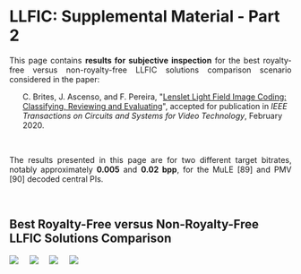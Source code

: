 # LLFIC: Supplemental Material - Part 2

<p align="justify">This page contains <b>results for subjective inspection</b> for the best royalty-free versus non-royalty-free LLFIC solutions comparison scenario considered in the paper:</p>
<p align="justify"><ul> <li style="list-style-type: none;">C. Brites, J. Ascenso, and F. Pereira, "<a href="https://doi.org/10.1109/TCSVT.2020.2976784">Lenslet Light Field Image Coding: Classifying, Reviewing and Evaluating</a>", accepted for publication in <em>IEEE Transactions on Circuits and Systems for Video Technology</em>, February 2020.</li></ul></p></br>

<p align="justify">The results presented in this page are for two different target bitrates, notably approximately <b>0.005</b> and <b>0.02 bpp</b>, for the MuLE [89] and PMV [90] decoded central PIs.</p>

&nbsp;&nbsp;&nbsp;
## Best Royalty-Free versus Non-Royalty-Free LLFIC Solutions Comparison
![](/VisualComp_Figures/Figure_1.png)
&nbsp;&nbsp;&nbsp;
![](/VisualComp_Figures/Figure_2.png)
&nbsp;&nbsp;&nbsp;
![](/VisualComp_Figures/Figure_3.png)
&nbsp;&nbsp;&nbsp;
![](/VisualComp_Figures/Figure_4.png)
&nbsp;&nbsp;&nbsp;
